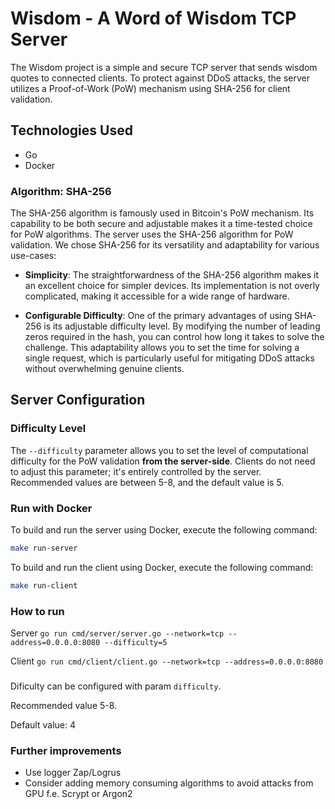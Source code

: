 # Wisdom - A Word of Wisdom TCP Server

The Wisdom project is a simple and secure TCP server that sends wisdom quotes to connected clients. To protect against DDoS attacks, the server utilizes a Proof-of-Work (PoW) mechanism using SHA-256 for client validation.

## Technologies Used

- Go
- Docker

### Algorithm: SHA-256

The SHA-256 algorithm is famously used in Bitcoin's PoW mechanism. Its capability to be 
both secure and adjustable makes it a time-tested choice for PoW algorithms.
The server uses the SHA-256 algorithm for PoW validation. We chose SHA-256 for its 
versatility and adaptability for various use-cases:

- **Simplicity**: The straightforwardness of the SHA-256 algorithm makes it an excellent 
choice for simpler devices. Its implementation is not overly complicated, making it 
accessible for a wide range of hardware.

- **Configurable Difficulty**: One of the primary advantages of using SHA-256 is its 
adjustable difficulty level. By modifying the number of leading zeros required in the 
hash, you can control how long it takes to solve the challenge. This adaptability
allows you to set the time for solving a single request, which is particularly 
useful for mitigating DDoS attacks without overwhelming genuine clients.

## Server Configuration

### Difficulty Level

The `--difficulty` parameter allows you to set the level of computational difficulty for the PoW validation **from the server-side**. Clients do not need to adjust this parameter; it's entirely controlled by the server. Recommended values are between 5-8, and the default value is 5.

### Run with Docker

To build and run the server using Docker, execute the following command:

```bash
make run-server
```

To build and run the client using Docker, execute the following command:
```bash
make run-client
```


### How to run
Server `go run cmd/server/server.go --network=tcp --address=0.0.0.0:8080 --difficulty=5`

Client `go run cmd/client/client.go --network=tcp --address=0.0.0.0:8080`

###
Dificulty can be configured with param `difficulty`.

Recommended value 5-8.

Default value: 4


### Further improvements
- Use logger Zap/Logrus
- Consider adding memory consuming algorithms to avoid attacks from GPU f.e. Scrypt or Argon2
